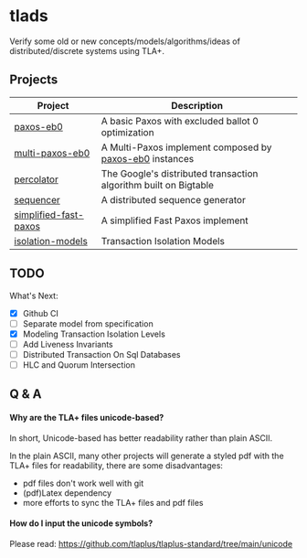 # tlads

Verify some old or new concepts/models/algorithms/ideas of distributed/discrete systems using TLA+.

## Projects

| Project                                         | Description                                                           |
| ---                                             | ---                                                                   |
| [paxos-eb0](paxos-eb0/)                         | A basic Paxos with excluded ballot 0 optimization                     |
| [multi-paxos-eb0](multi-paxos-eb0/)             | A Multi-Paxos implement composed by [paxos-eb0](paxos-eb0/) instances |
| [percolator](percolator/)                       | The Google's distributed transaction algorithm built on Bigtable      |
| [sequencer](sequencer/)                         | A distributed sequence generator                                      |
| [simplified-fast-paxos](simplified-fast-paxos/) | A simplified Fast Paxos implement                                     |
| [isolation-models](isolation-models/)           | Transaction Isolation Models                                          |

## TODO

What's Next:

- [X] Github CI
- [ ] Separate model from specification
- [X] Modeling Transaction Isolation Levels
- [ ] Add Liveness Invariants
- [ ] Distributed Transaction On Sql Databases
- [ ] HLC and Quorum Intersection

## Q & A

#### Why are the TLA+ files unicode-based?

In short, Unicode-based has better readability rather than plain ASCII.

In the plain ASCII, many other projects will generate a styled pdf with the
TLA+ files for readability, there are some disadvantages:
+ pdf files don't work well with git
+ (pdf)Latex dependency
+ more efforts to sync the TLA+ files and pdf files

#### How do I input the unicode symbols?

Please read: https://github.com/tlaplus/tlaplus-standard/tree/main/unicode
